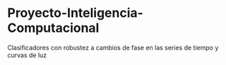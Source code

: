 # Proyecto-Inteligencia-Computacional
Clasificadores con robustez a cambios de fase en las series de tiempo y curvas de luz
